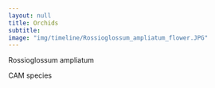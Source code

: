 ```yaml
---
layout: null
title: Orchids
subtitle:
image: "img/timeline/Rossioglossum_ampliatum_flower.JPG"
---
```

<p>Rossioglossum ampliatum</p>
<p>CAM species</p>
<p></p>
